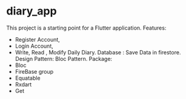 # diary_app

This project is a starting point for a Flutter application.
Features: 
  + Register Account,
  + Login Account,
  + Write, Read , Modify Daily Diary.
 Database : Save Data in firestore.
 Design Pattern: Bloc Pattern.
 Package:
  + Bloc
  + FireBase group
  + Equatable
  + Rxdart
  + Get

